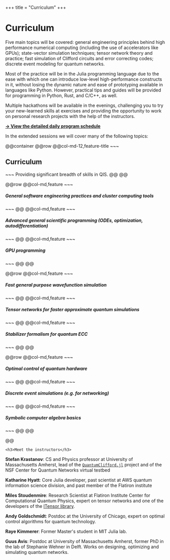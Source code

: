 +++
title = "Curriculum"
+++

# Curriculum

Five main topics will be covered: general engineering principles behind high performance numerical computing (including the use of accelerators like GPUs); state-vector simulation techniques; tensor network theory and practice; fast simulation of Clifford circuits and error correcting codes; discrete event modeling for quantum networks.

Most of the practice will be in the Julia programming language due to the ease with which one can introduce low-level high-performance constructs in it, without losing the dynamic nature and ease of prototyping available in languages like Python. However, practical tips and guides will be provided for programming in Python, Rust, and C/C++, as well.

Multiple hackathons will be available in the evenings, challenging you to try your new-learned skills at exercises and providing the opportunity to work on personal research projects with the help of the instructors.

**[→ View the detailed daily program schedule](./program/)**

In the extended sessions we will cover many of the following topics:

@@container
@@row
    @@col-md-12,feature-title
    ~~~
    <h2>Curriculum</h2>
    ~~~
    Providing significant breadth of skills in QIS.
    @@
@@

@@row
    @@col-md,feature
    ~~~
    <h5>General software engineering practices and cluster computing tools</h5>
    ~~~
    @@
    @@col-md,feature
    ~~~
    <h5>Advanced general scientific programming (ODEs, optimization, autodifferentiation)</h5>
    ~~~
    @@
    @@col-md,feature
    ~~~
    <h5>GPU programming</h5>
    ~~~
    @@
@@

@@row
    @@col-md,feature
    ~~~
    <h5>Fast general purpose wavefunction simulation</h5>
    ~~~
    @@
    @@col-md,feature
    ~~~
    <h5>Tensor networks for faster approximate quantum simulations</h5>
    ~~~
    @@
    @@col-md,feature
    ~~~
    <h5>Stabilizer formalism for quantum ECC</h5>
    ~~~
    @@
@@

@@row
    @@col-md,feature
    ~~~
    <h5>Optimal control of quantum hardware</h5>
    ~~~
    @@
    @@col-md,feature
    ~~~
    <h5>Discrete event simulations (e.g. for networking)</h5>
    ~~~
    @@
    @@col-md,feature
    ~~~
    <h5>Symbolic computer algebra basics</h5>
    ~~~
    @@
@@

@@ 


~~~
<h3>Meet the instructors</h3>
~~~

**Stefan Krastanov**: CS and Physics professor at University of Massachusetts Amherst, lead of the [`QuantumClifford.jl`](https://github.com/Krastanov/QuantumClifford.jl) project and of the NSF Center for Quantum Networks virtual testbed

**Katharine Hyatt**: Core Julia developer, past scientist at AWS quantum information science division, and past member of the Flatiron institute

**Miles Stoudenmire**: Research Scientist at Flatiron Institute Center for Computational Quantum Physics, expert on tensor networks and one of the developers of the [ITensor library](https://itensor.org/).

**Andy Goldschmidt**: Postdoc at the University of Chicago, expert on optimal control algorithms for quantum technology.

**Raye Kimmerer**: Former Master's student in MIT Julia lab.

**Guus Avis**: Postdoc at University of Massachusetts Amherst, former PhD in the lab of Stephanie Wehner in Delft. Works on designing, optimizing and simulating quantum networks.